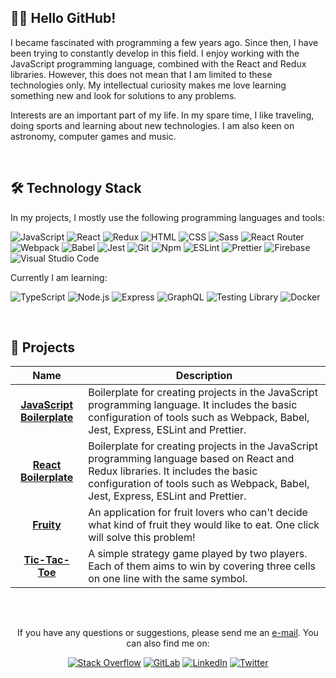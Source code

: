 <!-- ABOUT ME -->
## 👋🏻 Hello GitHub!
I became fascinated with programming a few years ago. Since then, I have been trying to constantly develop in this field. I enjoy working with the JavaScript programming language, combined with the React and Redux libraries. However, this does not mean that I am limited to these technologies only. My intellectual curiosity makes me love learning something new and look for solutions to any problems.

Interests are an important part of my life. In my spare time, I like traveling, doing sports and learning about new technologies. I am also keen on astronomy, computer games and music.

<br/>

<!-- TECHNOLOGY STACK -->
## 🛠️ Technology Stack
In my projects, I mostly use the following programming languages and tools:

![JavaScript](https://img.shields.io/badge/JavaScript-555555?style=flat&logo=javascript&logoColor=F7DF1E)
![React](https://img.shields.io/badge/React-555555?style=flat&logo=react&logoColor=61DAFB)
![Redux](https://img.shields.io/badge/Redux-555555?style=flat&logo=redux&logoColor=916EC9)
![HTML](https://img.shields.io/badge/HTML-555555?style=flat&logo=html5&logoColor=E34F26)
![CSS](https://img.shields.io/badge/CSS-555555?style=flat&logo=css3&logoColor=1572B6)
![Sass](https://img.shields.io/badge/Sass-555555?style=flat&logo=Sass&logoColor=CC6699)
![React Router](https://img.shields.io/badge/React%20Router-555555?logo=react-router&logoColor=CA4245)
![Webpack](https://img.shields.io/badge/Webpack-555555?style=flat&logo=webpack&logoColor=8DD6F9)
![Babel](https://img.shields.io/badge/Babel-555555?style=flat&logo=babel&logoColor=F9DC3E)
![Jest](https://img.shields.io/badge/Jest-555555?style=flat&logo=jest&logoColor=C21325)
![Git](https://img.shields.io/badge/Git-555555?style=flat&logo=git&logoColor=F05032)
![Npm](https://img.shields.io/badge/Npm-555555?style=flat&logo=npm&logoColor=CB3837)
![ESLint](https://img.shields.io/badge/ESLint-555555?style=flat&logo=eslint&logoColor=4B32C3)
![Prettier](https://img.shields.io/badge/Prettier-555555?style=flat&logo=prettier&logoColor=F7B93E)
![Firebase](https://img.shields.io/badge/Firebase-555555?style=flat&logo=firebase&logoColor=FFCA28)
![Visual Studio Code](https://img.shields.io/badge/Visual%20Studio%20Code-555555?style=flat&logo=visual%20studio%20code&logoColor=007ACC)

Currently I am learning:

![TypeScript](https://img.shields.io/badge/TypeScript-555555?style=flat&logo=typescript&logoColor=3178C6)
![Node.js](https://img.shields.io/badge/Node.js-555555?style=flat&logo=node.js&logoColor=339933)
![Express](https://img.shields.io/badge/Express-555555?style=flat&logo=express&logoColor=FFFFFF)
![GraphQL](https://img.shields.io/badge/GraphQL-555555?style=flat&logo=graphql&logoColor=E10098)
![Testing Library](https://img.shields.io/badge/Testing%20Library-555555?style=flat&logo=testinglibrary&logoColor=E33332)
![Docker](https://img.shields.io/badge/Docker-555555?style=flat&logo=docker&logoColor=2496ED)

<br/>

<!-- MY PROJECTS -->
## 💼 Projects
| Name | Description |
| :---: | --- |
| <a href="https://github.com/lszymanski7/boilerplate-js"><b>JavaScript Boilerplate</b></a> | Boilerplate for creating projects in the JavaScript programming language. It includes the basic configuration of tools such as Webpack, Babel, Jest, Express, ESLint and Prettier. |
| <a href="https://github.com/lszymanski7/boilerplate-react"><b>React Boilerplate</b></a> | Boilerplate for creating projects in the JavaScript programming language based on React and Redux libraries. It includes the basic configuration of tools such as Webpack, Babel, Jest, Express, ESLint and Prettier. |
| <a href="https://github.com/lszymanski7/fruity-app"><b>Fruity</b></a> | An application for fruit lovers who can't decide what kind of fruit they would like to eat. One click will solve this problem! |
| <a href="https://github.com/lszymanski7/tic-tac-toe"><b>Tic-Tac-Toe</b></a> | A simple strategy game played by two players. Each of them aims to win by covering three cells on one line with the same symbol. |

<br/>

<!-- LINKS -->
##
<div align="center">
  <p>If you have any questions or suggestions, please send me an <a href="mailto:lszymanski7.dev@gmail.com?subject=GitHub - Your Topic">e-mail</a>. You can also find me on:</p>
  
  [![Stack Overflow](https://img.shields.io/badge/Stack%20Overflow-F58025?style=flat&logo=stackoverflow&logoColor=white)](https://stackoverflow.com/users/18706083)
  [![GitLab](https://img.shields.io/badge/GitLab-555555?style=flat&logo=gitlab)](https://gitlab.com/lszymanski7)
  [![LinkedIn](https://img.shields.io/badge/LinkedIn-0A66C2?style=flat&logo=linkedin)](https://linkedin.com/in/lszymanski7)
  [![Twitter](https://img.shields.io/twitter/follow/lszymanski7_?label=Twitter&style=social)](https://twitter.com/lszymanski7_)

</div>
